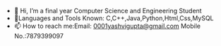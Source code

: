 - 👋 Hi, I’m a final year Computer Science and Engineering Student
- 🌱Languages and Tools Known: C,C++,Java,Python,Html,Css,MySQL
- 📫 How to reach me:Email: 0001yashvigupta@gmail.com  Mobile No.:7879399097
